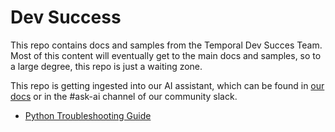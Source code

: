 # Dev Success

This repo contains docs and samples from the Temporal Dev Succes Team.
Most of this content will eventually get to the main
docs and samples, so to a large degree, this repo is just a waiting zone.

This repo is getting ingested into our AI assistant, which
can be found in [our docs](docs.temporal.io) or in the
#ask-ai channel of our community slack.

- [Python Troubleshooting Guide](python/troubleshooting_guide.md)